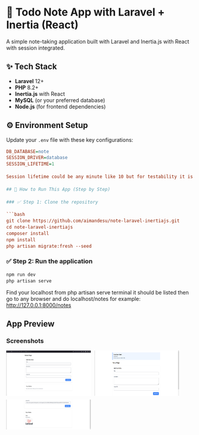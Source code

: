 # 📝 Todo Note App with Laravel + Inertia (React)

A simple note-taking application built with Laravel and Inertia.js with React with session integrated.

## ✨ Tech Stack

-   **Laravel** 12+
-   **PHP** 8.2+
-   **Inertia.js** with React
-   **MySQL** (or your preferred database)
-   **Node.js** (for frontend dependencies)

## ⚙️ Environment Setup

Update your `.env` file with these key configurations:

````ini
DB_DATABASE=note
SESSION_DRIVER=database
SESSION_LIFETIME=1

Session lifetime could be any minute like 10 but for testability it is better to use 1

## 🚀 How to Run This App (Step by Step)

### ✅ Step 1: Clone the repository

```bash
git clone https://github.com/aimandesu/note-laravel-inertiajs.git
cd note-laravel-inertiajs
composer install
npm install
php artisan migrate:fresh --seed
````

### ✅ Step 2: Run the application

```bash
npm run dev
php artisan serve
```

Find your localhost from php artisan serve terminal it should be listed
then go to any browser and do localhost/notes
for example: http://127.0.0.1:8000/notes

## App Preview

### Screenshots

<div style="display: flex; gap: 10px; flex-wrap: wrap;">
  <img src="public/images/screenshot_1.png" width="45%" alt="Screenshot 1">
  <img src="public/images/screenshot_2.png" width="45%" alt="Screenshot 2">
  <img src="public/images/screenshot_3.png" width="45%" alt="Screenshot 3">
</div>
